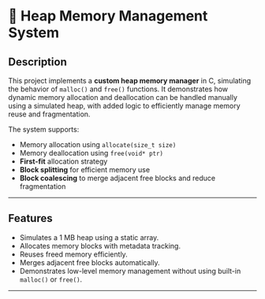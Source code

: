 # 🧠 Heap Memory Management System

## Description

This project implements a **custom heap memory manager** in C, simulating the behavior of `malloc()` and `free()` functions. It demonstrates how dynamic memory allocation and deallocation can be handled manually using a simulated heap, with added logic to efficiently manage memory reuse and fragmentation.

The system supports:

- Memory allocation using `allocate(size_t size)`
- Memory deallocation using `free(void* ptr)`
- **First-fit** allocation strategy
- **Block splitting** for efficient memory use
- **Block coalescing** to merge adjacent free blocks and reduce fragmentation

---

## Features

- Simulates a 1 MB heap using a static array.
- Allocates memory blocks with metadata tracking.
- Reuses freed memory efficiently.
- Merges adjacent free blocks automatically.
- Demonstrates low-level memory management without using built-in `malloc()` or `free()`.

---

